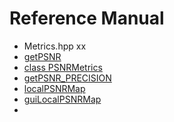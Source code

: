 Reference Manual
================

* Metrics.hpp xx
 * [getPSNR](metrics.md)
 * [class PSNRMetrics](metrics.md)
 * [getPSNR_PRECISION](metrics.md)
 * [localPSNRMap](metrics.md)
 * [guiLocalPSNRMap](metrics.md)
 * []()
